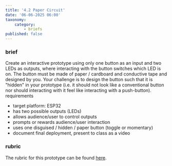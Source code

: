 ```yaml
---
title: '4.2 Paper Circuit'
date: '06-06-2025 06:00'
taxonomy:
    category:
        - briefs
published: false
---
```


### brief

Create an interactive prototype using only one button as an input and two LEDs as outputs, where interacting with the button switches which LED is on. The button must be made of paper / cardboard and conductive tape and designed by you. Your challenge is to design the button such that it is "hidden" in your prototype (i.e. it should not look like a conventional button nor should interacting with it feel like interacting with a push-button).
requirements

* target platform: ESP32
* has two possible outputs (LEDs)
* allows audience/user to control outputs
* prompts or rewards audience/user interaction
* uses one disguised / hidden / paper button (toggle or momentary)
* document final deployment, present to class as a video

### rubric
The rubric for this prototype can be found [here](https://docs.google.com/spreadsheets/d/1qAXay6ebmHPPrF0GtWqGwK-D7JQ_MWckpyl9-CdaGwc/edit#gid=0).
